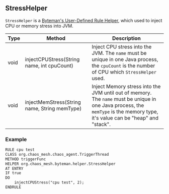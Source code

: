 ## StressHelper

`StressHelper` is a [Byteman's User-Defined Rule Helper](https://downloads.jboss.org/byteman/4.0.17/byteman-programmers-guide.html#user-defined-rule-helpers), which used to inject CPU or memory stress into JVM.

| Type | Method | Description |
| ---- | ------ | ------------|
| void | injectCPUStress(String name, int cpuCount) | Inject CPU stress into the JVM. The `name` must be unique in one Java process, the `cpuCount` is the number of CPU which `StressHelper` used. |
| void | injectMemStress(String name, String memType) | Inject Memory stress into the JVM until out of memory. The `name` must be unique in one Java process, the `memType` is the memory type, it's value can be "heap" and "stack". |

### Example

```txt
RULE cpu test
CLASS org.chaos_mesh.chaos_agent.TriggerThread
METHOD triggerFunc
HELPER org.chaos_mesh.byteman.helper.StressHelper
AT ENTRY
IF true
DO
    injectCPUStress("cpu test", 2);
ENDRULE
```